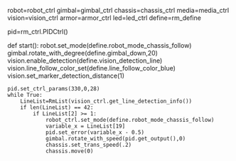 robot=robot_ctrl
gimbal=gimbal_ctrl
chassis=chassis_ctrl
media=media_ctrl
vision=vision_ctrl
armor=armor_ctrl
led=led_ctrl
define=rm_define

pid=rm_ctrl.PIDCtrl()

def start():
    robot.set_mode(define.robot_mode_chassis_follow)
    gimbal.rotate_with_degree(define.gimbal_down,20)
    vision.enable_detection(define.vision_detection_line)
    vision.line_follow_color_set(define.line_follow_color_blue)
    vision.set_marker_detection_distance(1)

    pid.set_ctrl_params(330,0,28)
    while True:
        LineList=RmList(vision_ctrl.get_line_detection_info())
        if len(LineList) == 42:
            if LineList[2] >= 1:
                robot_ctrl.set_mode(define.robot_mode_chassis_follow)
                variable_x = LineList[19]
                pid.set_error(variable_x - 0.5)
                gimbal.rotate_with_speed(pid.get_output(),0)
                chassis.set_trans_speed(.2)
                chassis.move(0)